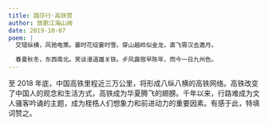 ```yaml
---
title: 踏莎行·高铁赞
author: 放歌江海山阙
date: 2019-10-07
poem: |
  交错纵横，风驰电策。霎时花绽霎时雪。穿山越岭似金龙，直飞霄汉去邀月。

  春夏秋冬，东西南北。笑谈漫道雄关铁。歺风露宿早陈年，而今一日九州色。
---
```


至 2018 年底，中国高铁里程近三万公里，将形成八纵八横的高铁网络。高铁改变了中国人的观念和生活方式，高铁成为华夏腾飞的翅膀。千年以来，行路难成为文人骚客吟诵的主题，成为桎梏人们想象力和前进动力的重要因素。有感于此，特填词赞之。
